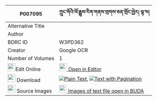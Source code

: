 |P007095|ཀྲུང་གོའི་ལོ་རྒྱུས་རིག་གནས་གྲགས་ཅན་གྲོང་ཁྱེར། ལྷ་ས། 
| --- | --- 
|Alternative Title |
|Author | 
|BDRC ID | W3PD362
|Creator | Google OCR
|Number of Volumes| 1
|<img width="25" src="https://img.icons8.com/color/25/000000/edit-property.png">Edit Online| [<img width="25" src="https://avatars.githubusercontent.com/u/45091458?s=200&v=4"> Open in Editor](http://editor.openpecha.org/P007095)
|<img width="25" src="https://img.icons8.com/fluent/48/000000/download-2.png"/>  Download | [![](https://img.icons8.com/color/20/000000/txt.png)Plain Text](https://github.com/Openpecha/P007095/releases/download/v1/trung_go_i_logyu_rikne_drakche_plain_P007095.zip), [![](https://img.icons8.com/color/20/000000/txt.png)Text with Pagination](https://github.com/Openpecha/P007095/releases/download/v1/trung_go_i_logyu_rikne_drakche_pages_P007095.zip)
|<img width="25" src="https://img.icons8.com/plasticine/100/000000/pictures-folder.png"/>  Source Images | [<img width="25" src="https://library.bdrc.io/icons/BUDA-small.svg"> Images of text file open in BUDA](https://library.bdrc.io/show/bdr:W3PD362)